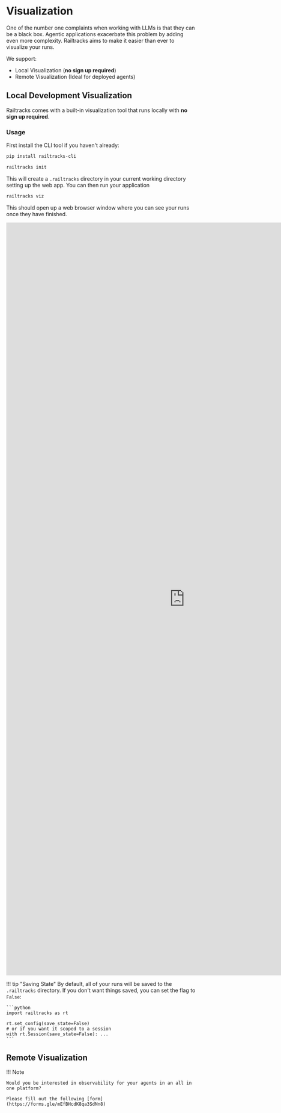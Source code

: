 # Visualization

One of the number one complaints when working with LLMs is that they can be a black box. Agentic applications exacerbate this problem by adding even more complexity. Railtracks aims to make it easier than ever to visualize your runs. 

We support:

- Local Visualization (**no sign up required**) 
- Remote Visualization (Ideal for deployed agents)

## Local Development Visualization

Railtracks comes with a built-in visualization tool that runs locally with **no sign up required**.

### Usage
    
First install the CLI tool if you haven't already:
```bash
pip install railtracks-cli
```


```bash
railtracks init
```

This will create a `.railtracks` directory in your current working directory setting up the web app.
You can then run your application

```bash
railtracks viz
```

This should open up a web browser window where you can see your runs once they have finished.


<iframe
    src="https://railtownai.github.io/railtracks-visualizer/iframe.html?globals=&args=&id=components-visualizer-marketing--default&viewMode=story"
    style="width: 99dvw; min-height: 50dvh; border: none; box-sizing: border-box;"></iframe>

!!! tip "Saving State"
    By default, all of your runs will be saved to the `.railtracks` directory. If you don't want things saved, you can set the
    flag to `False`:
    
    ```python
    import railtracks as rt
    
    rt.set_config(save_state=False)
    # or if you want it scoped to a session
    with rt.Session(save_state=False): ...
    ```

## Remote Visualization 
!!! Note

    Would you be interested in observability for your agents in an all in one platform?

    Please fill out the following [form](https://forms.gle/mEfBHcdK8qa3SdNn8)
